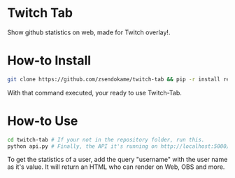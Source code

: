 # Twitch Tab
Show github statistics on web, made for Twitch overlay!.

# How-to Install
```sh
git clone https://github.com/zsendokame/twitch-tab && pip -r install requirements.txt
```
With that command executed, your ready to use Twitch-Tab.

# How-to Use
```sh
cd twitch-tab # If your not in the repository folder, run this.
python api.py # Finally, the API it's running on http://localhost:5000/.
```

To get the statistics of a user, add the query "username" with the user name as it's value.
It will return an HTML who can render on Web, OBS and more.

